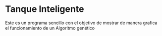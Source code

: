 # Tanque Inteligente
Este es un programa sencillo con el objetivo de mostrar de manera grafica el funcionamiento de un Algoritmo genético 
